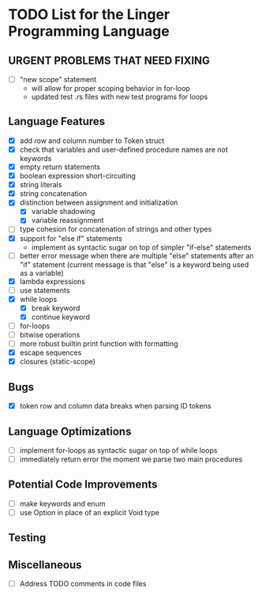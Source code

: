 # TODO List for the Linger Programming Language

## URGENT PROBLEMS THAT NEED FIXING

<!-- Nothing so far, let's keep it that way. -->

- [ ] "new scope" statement
  - will allow for proper scoping behavior in for-loop
  - updated test .rs files with new test programs for loops

## Language Features

- [x] add row and column number to Token struct
- [x] check that variables and user-defined procedure names are not keywords
- [x] empty return statements
- [x] boolean expression short-circuiting
- [x] string literals
- [x] string concatenation
- [x] distinction between assignment and initialization
  - [x] variable shadowing
  - [x] variable reassignment
- [ ] type cohesion for concatenation of strings and other types
- [x] support for "else if" statements
  - implement as syntactic sugar on top of simpler "if-else" statements
- [ ] better error message when there are multiple "else" statements after an
      "if" statement (current message is that "else" is a keyword being used as
      a variable)
- [x] lambda expressions
- [ ] use statements
- [x] while loops
  - [x] break keyword
  - [x] continue keyword
- [ ] for-loops
- [ ] bitwise operations
- [ ] more robust builtin print function with formatting
- [x] escape sequences
- [x] closures (static-scope)

## Bugs

- [x] token row and column data breaks when parsing ID tokens

## Language Optimizations

- [ ] implement for-loops as syntactic sugar on top of while loops
- [ ] immediately return error the moment we parse two main procedures

## Potential Code Improvements

- [ ] make keywords and enum
- [ ] use Option<Value> in place of an explicit Void type

## Testing

## Miscellaneous

- [ ] Address TODO comments in code files
